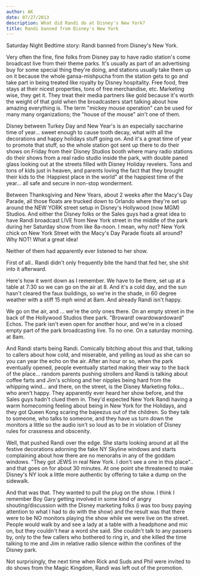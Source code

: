 ```yaml
---
author: AK
date: 07/27/2013
description: What did Randi do at Disney's New York?
title: Randi banned from Disney's New York
---
```


Saturday Night Bedtime story: Randi banned from Disney's New York.

Very often the fine, fine folks from Disney pay to have radio station's come broadcast live from their theme parks. It's usually as part of an advertising buy for some special thing they're doing, and stations usually take them up on it because the whole gansa-mishpucha from the station gets to go and take part in being treated like royalty by Disney hospitality. Free food, free stays at their nicest properties, tons of free merchandise, etc. Marketing wise, they get it. They treat their media partners like gold because it's worth the weight of that gold when the broadcasters start talking about how amazing everything is. The term "mickey mouse operation" can be used for many many organizations; the "house of the mouse" ain't one of them.

Disney between Turkey Day and New Year's is an especially saccharine time of year... sweet enough to cause tooth decay, what with all the decorations and happy holidays stuff going on. And it's a great time of year to promote that stuff, so the whole station got sent up there to do their shows on Friday from their Disney Studios booth where many radio stations do their shows from a real radio studio inside the park, with double paned glass looking out at the streets filled with Disney Holiday revelers. Tons and tons of kids just in heaven, and parents loving the fact that they brought their kids to the :Happiest place in the world" at the happiest time of the year... all safe and secure in non-stop wonderment.

Between Thanksgiving and New Years, about 2 weeks after the Macy's Day Parade, all those floats are trucked down to Orlando where they're set up around the NEW YORK street setup in Disney's Hollywood (now MGM) Studios. And either the Disney folks or the Sales guys had a great idea to have Randi broadcast LIVE from New York street in the middle of the park during her Saturday show from like 8a-noon. I mean, why not? New York chick on New York Street with the Macy's Day Parade floats all around? Why NOT! What a great idea!

Neither of them had apparently ever listened to her show.

First of all.. Randi didn't only frequently bite the hand that fed her, she shit into it afterward.

Here's how it went down as I remember. We have to be there, set up at a table at 7:30 so we can go on the air at 8. And it's a cold day, and the sun hasn't cleared the faux buildings, so we're in the shade, in 60 degree weather with a stiff 15 mph wind at 8am. And already Randi isn't happy.

We go on the air, and ... we're the only ones there. On an empty street in the back of the Hollywood Studios thee park. "Broward! owardowardoward" Echos. The park isn't even open for another hour, and we're in a closed empty part of the park broadcasting live. To no one. On a saturday morning. at 8am.

And Randi starts being Randi. Comically bitching about this and that, talking to callers about how cold, and miserable, and yelling as loud as she can so you can year the echo on the air. After an hour or so, when the park eventually opened, people eventually started making their way to the back of the place... random parents pushing strollers and Randi is talking about coffee farts and Jim's schlong and her nipples being hard from the whipping wind... and there, on the street, is the Disney Marketing folks... who aren't happy. They apparently ever heard her show before, and the Sales guys hadn't clued them in. They'd expected New York Randi having a warm homecoming feeling about being in New York for the Holidays, and they got Queen Kong scaring the bajeezus out of the children. So they talk to someone, who talks to someone, and they have us turn down the monitors a little so the audio isn't so loud as to be in violation of Disney rules for crassness and obscenity.

Well, that pushed Randi over the edge. She starts looking around at all the festive decorations adorning the fake NY Skyline windows and starts complaining about how there are no menorahs in any of the goddam windows. "They got JEWS in real New York. I don't see a one in this place".. and that goes on for about 30 minutes. At one point she threatened to make Disney's NY look a little more authentic by offering to take a dump on the sidewalk.

And that was that. They wanted to pull the plug on the show. I think I remember Boy Gary getting involved in some kind of angry shouting/discussion with the Disney marketing folks (i was too busy paying attention to what I had to do with the show) and the result was that there were to be NO monitors playing the show while we were live on the street. People would walk by and see a lady at a table with a headphone and mic on, but they couldn't hear a word she said. She couldn't talk to any passers by, only to the few callers who bothered to ring in, and she killed the time talking to me and Jim in relative radio silence within the confines of the Disney park.

Not surprisingly, the next time when Rick and Suds and Phil were invited to do shows from the Magic Kingdom, Randi was left out of the promotion.

